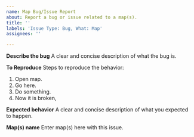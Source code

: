 ```yaml
---
name: Map Bug/Issue Report
about: Report a bug or issue related to a map(s).
title: ''
labels: 'Issue Type: Bug, What: Map'
assignees: ''

---
```


**Describe the bug**
A clear and concise description of what the bug is.

**To Reproduce**
Steps to reproduce the behavior:
1. Open map.
2. Go here.
3. Do something.
4. Now it is broken,

**Expected behavior**
A clear and concise description of what you expected to happen.

**Map(s) name**
Enter map(s) here with this issue.
